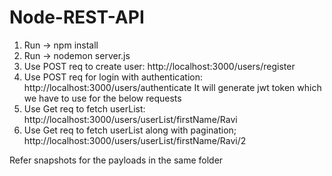 # Node-REST-API

1. Run -> npm install
2. Run -> nodemon server.js
3. Use POST req to create user: http://localhost:3000/users/register
4. Use POST req for login with authentication:  http://localhost:3000/users/authenticate
It will generate jwt token which we have to use for the below requests
5. Use Get req to fetch userList: http://localhost:3000/users/userList/firstName/Ravi
6. Use Get req to fetch userList along with pagination; http://localhost:3000/users/userList/firstName/Ravi/2

Refer snapshots for the payloads in the same folder
